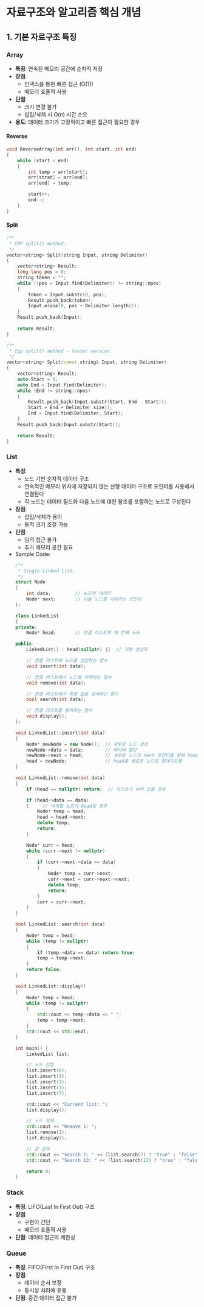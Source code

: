 ﻿# 자료구조와 알고리즘 핵심 개념

## 1. 기본 자료구조 특징

### Array
- **특징**: 연속된 메모리 공간에 순차적 저장
- **장점**: 
  - 인덱스를 통한 빠른 접근 (O(1))
  - 메모리 효율적 사용
- **단점**: 
  - 크기 변경 불가
  - 삽입/삭제 시 O(n) 시간 소요
- **용도**: 데이터 크기가 고정적이고 빠른 접근이 필요한 경우

#### Reverse
```cpp
void ReverseArray(int arr[], int start, int end)
{
	while (start < end)
	{
		int temp = arr[start];
		arr[strat] = arr[end];
		arr[end] = temp;

		start++;
		end--;
	}
}
```

#### Split
```cpp
/**
 * CPP split() method.
 */
vector<string> Split(string Input, string Delimiter)
{
	vector<string> Result;
	long long pos = 0;
	string token = "";
	while ((pos = Input.find(Delimiter)) != string::npos)
	{
		token = Input.substr(0, pos);
		Result.push_back(token);
		Input.erase(0, pos + Delimiter.length());
	}
	Result.push_back(Input);
	
	return Result;
}

/**
 * Cpp split() method - faster version.
 */
vector<string> Split(const string& Input, string Delimiter)
{
	vector<string> Result;
	auto Start = 0;
	auto End = Input.find(Delimiter);
	while (End != string::npos)
	{
		Result.push_back(Input.substr(Start, End - Start));
		Start = End + Delimiter.size();
		End = Input.find(Delimiter, Start);
	}
	Result.push_back(Input.substr(Start));

	return Result;
}
```

### List
- **특징**:
    - 노드 기반 순차적 데이터 구조
	- 연속적인 메모리 위치에 저장되지 않는 선형 데이터 구조로 포인터를 사용해서 연결된다
	- 각 노드는 데이터 필드와 다음 노드에 대한 참조를 포함하는 노드로 구성된다
- **장점**: 
  - 삽입/삭제가 용이
  - 동적 크기 조절 가능
- **단점**: 
  - 임의 접근 불가
  - 추가 메모리 공간 필요
- Sample Code:
	```cpp
	/**
	 * Single Linked List.
	 */
	struct Node
	{
		int data;         // 노드의 데이터
		Node* next;       // 다음 노드를 가리키는 포인터
	};

	class LinkedList
	{
	private:
		Node* head;       // 연결 리스트의 첫 번째 노드

	public:
		LinkedList() : head(nullptr) {}  // 기본 생성자

		// 연결 리스트에 노드를 삽입하는 함수
		void insert(int data);

		// 연결 리스트에서 노드를 삭제하는 함수
		void remove(int data);

		// 연결 리스트에서 특정 값을 검색하는 함수
		bool search(int data);

		// 연결 리스트를 출력하는 함수
		void display();
	};

	void LinkedList::insert(int data)
	{
		Node* newNode = new Node();  // 새로운 노드 생성
		newNode->data = data;        // 데이터 할당
		newNode->next = head;        // 새로운 노드의 next 포인터를 현재 head로 설정
		head = newNode;              // head를 새로운 노드로 업데이트함
	}

	void LinkedList::remove(int data)
	{
		if (head == nullptr) return;  // 리스트가 비어 있을 경우

		if (head->data == data)
		{     // 삭제할 노드가 head일 경우
			Node* temp = head;
			head = head->next;
			delete temp;
			return;
		}

		Node* curr = head;
		while (curr->next != nullptr)
		{
			if (curr->next->data == data)
			{
				Node* temp = curr->next;
				curr->next = curr->next->next;
				delete temp;
				return;
			}
			curr = curr->next;
		}
	}

	bool LinkedList::search(int data)
	{
		Node* temp = head;
		while (temp != nullptr)
		{
			if (temp->data == data) return true;
			temp = temp->next;
		}
		return false;
	}

	void LinkedList::display()
	{
		Node* temp = head;
		while (temp != nullptr)
		{
			std::cout << temp->data << " ";
			temp = temp->next;
		}
		std::cout << std::endl;
	}

	int main() {
		LinkedList list;

		// 노드 삽입
		list.insert(6);
		list.insert(9);
		list.insert(1);
		list.insert(3);
		list.insert(7);

		std::cout << "Current list: ";
		list.display();

		// 노드 삭제
		std::cout << "Remove 1: ";
		list.remove(1);
		list.display();

		// 값 검색
		std::cout << "Search 7: " << (list.search(7) ? "true" : "false") << std::endl;
		std::cout << "Search 13: " << (list.search(13) ? "true" : "false") << std::endl;

		return 0;
	}
	```

### Stack
- **특징**: LIFO(Last In First Out) 구조
- **장점**: 
  - 구현이 간단
  - 메모리 효율적 사용
- **단점**: 데이터 접근의 제한성

### Queue
- **특징**: FIFO(First In First Out) 구조
- **장점**: 
  - 데이터 순서 보장
  - 동시성 처리에 유용
- **단점**: 중간 데이터 접근 불가
